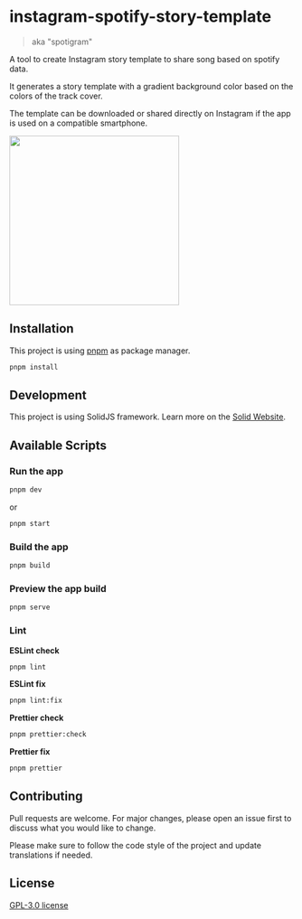 # instagram-spotify-story-template
> aka "spotigram"

A tool to create Instagram story template to share song based on spotify data.

It generates a story template with a gradient background color based on the colors of the track cover.

The template can be downloaded or shared directly on Instagram if the app is used on a compatible smartphone.

<img src="https://user-images.githubusercontent.com/12082276/171459929-1f26708f-7a99-4676-8a70-8b0fd257aaed.png" width="300" />

## Installation
This project is using [pnpm](https://pnpm.io/) as package manager.
```bash
pnpm install
```

## Development
This project is using SolidJS framework. Learn more on the [Solid Website](https://solidjs.com).

## Available Scripts

### Run the app
```bash
pnpm dev
```

or 

```bash
pnpm start
```

### Build the app
```bash
pnpm build
```

### Preview the app build
```bash
pnpm serve
```

### Lint
**ESLint check**
```bash
pnpm lint
```

**ESLint fix**
```bash
pnpm lint:fix
```

**Prettier check**
```bash
pnpm prettier:check
```

**Prettier fix**
```bash
pnpm prettier
```

## Contributing

Pull requests are welcome. For major changes, please open an issue first to discuss what you would like to change.

Please make sure to follow the code style of the project and update translations if needed.

## License
[GPL-3.0 license](https://github.com/murgatt/instagram-spotify-story-template/blob/main/LICENSE)
